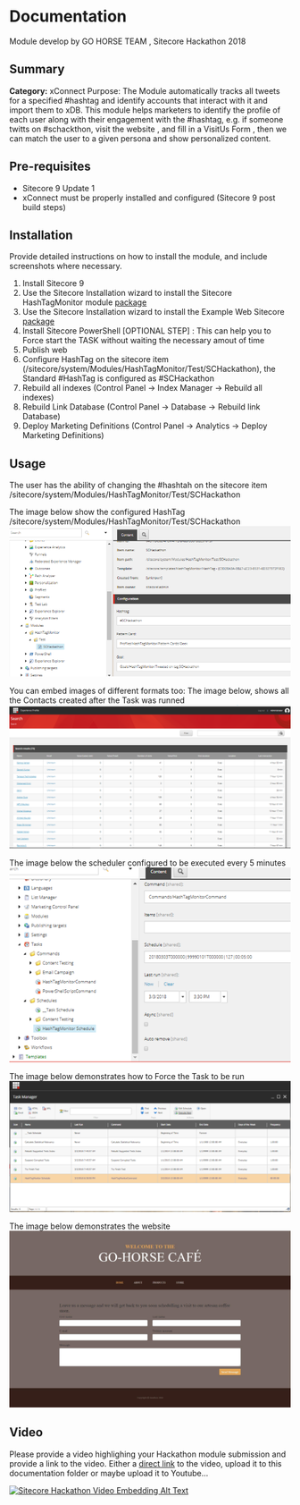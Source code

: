 # Documentation

Module develop by GO HORSE TEAM , Sitecore Hackathon 2018

## Summary

**Category:** xConnect
Purpose: The Module automatically tracks all tweets for a specified #hashtag and identify accounts that interact with it and import them to xDB. 
This module helps marketers to identify the profile of each user along with their engagement with the #hashtag, 
e.g. if someone twitts on #schackthon, visit the website , and fill in a VisitUs Form , then we can match the user to a given persona
and show personalized content.

## Pre-requisites
- Sitecore 9 Update 1
- xConnect must be properly installed and configured (Sitecore 9 post build steps)

## Installation

Provide detailed instructions on how to install the module, and include screenshots where necessary.
1. Install Sitecore 9
2. Use the Sitecore Installation wizard to install the Sitecore HashTagMonitor module [package](#link-to-package)
3. Use the Sitecore Installation wizard to install the Example Web Sitecore [package](#link-to-package)
4. Install Sitecore PowerShell [OPTIONAL STEP] : This can help you to Force start the TASK without waiting the necessary amout of time
5. Publish web 
6. Configure HashTag on the sitecore item (/sitecore/system/Modules/HashTagMonitor/Test/SCHackathon), the Standard #HashTag is configured as #SCHackathon
7. Rebuild all indexes (Control Panel ->  Index Manager -> Rebuild all indexes)
8. Rebuild Link Database (Control Panel ->  Database -> Rebuild link Database)
9. Deploy Marketing Definitions (Control Panel ->  Analytics  -> Deploy Marketing Definitions)

## Usage

The user has the ability of changing the #hashtah on the sitecore item /sitecore/system/Modules/HashTagMonitor/Test/SCHackathon

The image below show the configured HashTag
/sitecore/system/Modules/HashTagMonitor/Test/SCHackathon
![HashTag](images/configurehashtag.png?raw=true "Configure HashTag")

You can embed images of different formats too:
The image below, shows all the Contacts created after the Task was runned
![Contacts](images/contacts.png?raw=true "Contacts")

The image below the scheduler configured to be executed every 5 minutes
![Task Scheduler](images/taskscheduler.png?raw=true "Task Scheduler")

The image below demonstrates how to Force the Task to be run
![Task Scheduler](images/powershellforcetask.png?raw=true "Powershell Task")

The image below demonstrates the website
![Visit Us](images/VisitUs.png?raw=true "Visit Us")



## Video

Please provide a video highlighing your Hackathon module submission and provide a link to the video. Either a [direct link](https://www.youtube.com/watch?v=EpNhxW4pNKk) to the video, upload it to this documentation folder or maybe upload it to Youtube...

[![Sitecore Hackathon Video Embedding Alt Text](https://img.youtube.com/vi/EpNhxW4pNKk/0.jpg)](https://www.youtube.com/watch?v=EpNhxW4pNKk)
